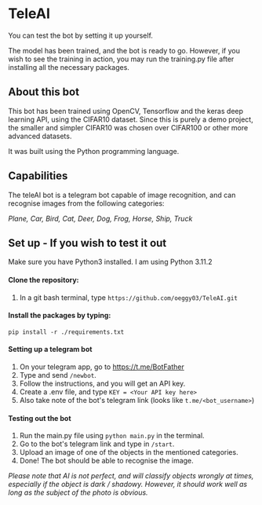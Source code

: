 # TeleAI
You can test the bot by setting it up yourself. 

The model has been trained, and the bot is ready to go. However, if you wish to see the training in action, you may run the training.py file after installing all the necessary packages.

## About this bot
This bot has been trained using OpenCV, Tensorflow and the keras deep learning API, using the CIFAR10 dataset. Since this is purely a demo project, the smaller and simpler CIFAR10 was chosen over CIFAR100 or other more advanced datasets.

It was built using the Python programming language.

## Capabilities
The teleAI bot is a telegram bot capable of image recognition, and can recognise images from the following categories:

*Plane, 
Car,
Bird,
Cat,
Deer,
Dog,
Frog,
Horse,
Ship,
Truck*

## Set up - If you wish to test it out
Make sure you have Python3 installed. I am using Python 3.11.2

#### Clone the repository:
1. In a git bash terminal, type `https://github.com/oeggy03/TeleAI.git`

#### Install the packages by typing:
`pip install -r ./requirements.txt`

#### Setting up a telegram bot
1. On your telegram app, go to https://t.me/BotFather
2. Type and send `/newbot`.
3. Follow the instructions, and you will get an API key.
4. Create a .env file, and type `KEY = <Your API key here>`
5. Also take note of the bot's telegram link (looks like `t.me/<bot_username>`)

#### Testing out the bot
1. Run the main.py file using `python main.py` in the terminal.
2. Go to the bot's telegram link and type in `/start`.
3. Upload an image of one of the objects in the mentioned categories.
4. Done! The bot should be able to recognise the image.


*Please note that AI is not perfect, and will classify objects wrongly at times, especially if the object is dark / shadowy. However, it should work well as long as the subject of the photo is obvious.*

